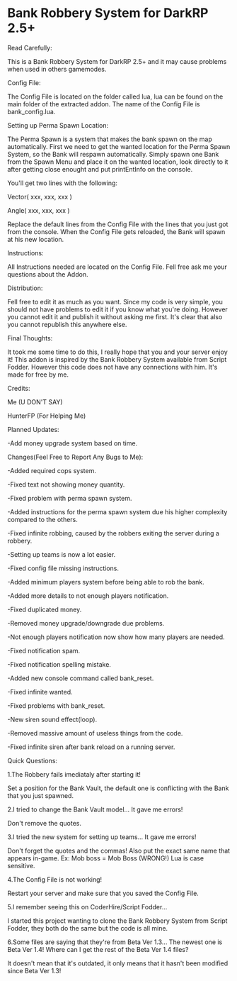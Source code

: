 # Bank Robbery System for DarkRP 2.5+

Read Carefully:

This is a Bank Robbery System for DarkRP 2.5+ and it may cause problems when used in others gamemodes.

Config File:

The Config File is located on the folder called lua, lua can be found on the main folder of the extracted addon. The name of the Config File is bank_config.lua.

Setting up Perma Spawn Location:

The Perma Spawn is a system that makes the bank spawn on the map automatically. First we need to get the wanted location for the Perma Spawn System, so the Bank will respawn automatically. Simply spawn one Bank from the Spawn Menu and place it on the wanted location, look directly to it after getting close enought and put printEntInfo on the console.

You'll get two lines with the following:

Vector( xxx, xxx, xxx )

Angle( xxx, xxx, xxx )

Replace the default lines from the Config File with the lines that you just got from the console. When the Config File gets reloaded, the Bank will spawn at his new location.

Instructions:

All Instructions needed are located on the Config File.
Fell free ask me your questions about the Addon.

Distribution:

Fell free to edit it as much as you want. Since my code is very simple, you should not have problems to edit it if you know what you're doing. However you cannot edit it and publish it without asking me first. It's clear that also you cannot republish this anywhere else.

Final Thoughts:

It took me some time to do this, I really hope that you and your server enjoy it!
This addon is inspired by the Bank Robbery System available from Script Fodder. However this code does not have any connections with him. It's made for free by me.

Credits:

Me (U DON'T SAY)

HunterFP (For Helping Me)

Planned Updates:

-Add money upgrade system based on time.

Changes(Feel Free to Report Any Bugs to Me):

-Added required cops system.

-Fixed text not showing money quantity.

-Fixed problem with perma spawn system.

-Added instructions for the perma spawn system due his higher complexity compared to the others.

-Fixed infinite robbing, caused by the robbers exiting the server during a robbery.

-Setting up teams is now a lot easier.

-Fixed config file missing instructions.

-Added minimum players system before being able to rob the bank.

-Added more details to not enough players notification.

-Fixed duplicated money.

-Removed money upgrade/downgrade due problems.

-Not enough players notification now show how many players are needed.

-Fixed notification spam.

-Fixed notification spelling mistake.

-Added new console command called bank_reset.

-Fixed infinite wanted.

-Fixed problems with bank_reset.

-New siren sound effect(loop).

-Removed massive amount of useless things from the code.

-Fixed infinite siren after bank reload on a running server.

Quick Questions:

1.The Robbery fails imediataly after starting it!

Set a position for the Bank Vault, the default one is conflicting with the Bank that you just spawned.

2.I tried to change the Bank Vault model... It gave me errors!

Don't remove the quotes.

3.I tried the new system for setting up teams... It gave me errors!

Don't forget the quotes and the commas! Also put the exact same name that appears in-game. Ex: Mob boss = Mob Boss (WRONG!) Lua is case sensitive.

4.The Config File is not working!

Restart your server and make sure that you saved the Config File.

5.I remember seeing this on CoderHire/Script Fodder...

I started this project wanting to clone the Bank Robbery System from Script Fodder, they both do the same but the code is all mine.

6.Some files are saying that they're from Beta Ver 1.3... The newest one is Beta Ver 1.4! Where can I get the rest of the Beta Ver 1.4 files?

It doesn't mean that it's outdated, it only means that it hasn't been modified since Beta Ver 1.3!
